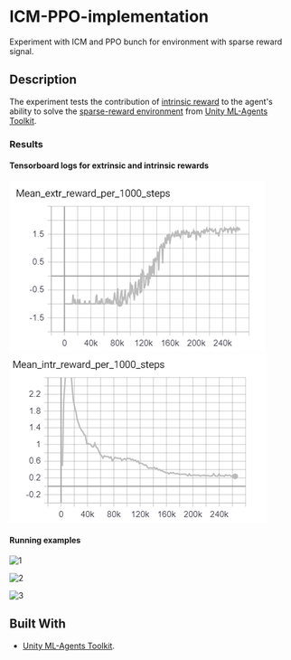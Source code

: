 # ICM-PPO-implementation

Experiment with ICM and PPO bunch for environment with sparse reward signal.

## Description

The experiment tests the contribution of [intrinsic reward](https://blogs.unity3d.com/ru/2018/06/26/solving-sparse-reward-tasks-with-curiosity/) to the agent's ability to solve the [sparse-reward environment](https://github.com/Unity-Technologies/ml-agents/blob/master/docs/Learning-Environment-Examples.md#pyramids) from [Unity ML-Agents Toolkit](https://github.com/Unity-Technologies/ml-agents/).

### Results

#### Tensorboard logs for extrinsic and intrinsic rewards
![Mean extrinsic reward](media/Extr_reward.PNG)
![Mean intrinsic reward](media/Intr_reward.PNG)

#### Running examples
![1](media/1_l.gif)

![2](media/3_l.gif)

![3](media/3_l.gif)

## Built With

* [Unity ML-Agents Toolkit](https://github.com/Unity-Technologies/ml-agents/).

